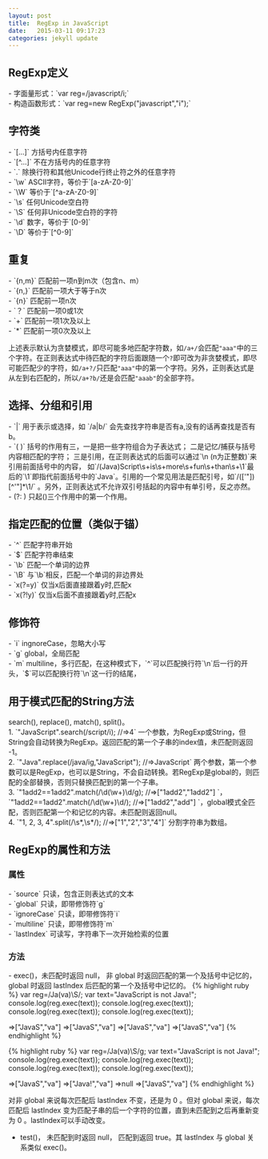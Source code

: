```yaml
---
layout: post
title:  RegExp in JavaScript
date:   2015-03-11 09:17:23
categories: jekyll update
---
```

<h2>RegExp定义</h2>
- 字面量形式：`var reg=/javascript/i;`<br>
- 构造函数形式：`var reg=new RegExp("javascript","i");`<br>

<h2>字符类</h2>
- `[...]` 方括号内任意字符 <br>
- `[^...]` 不在方括号内的任意字符 <br>
- `.` 除换行符和其他Unicode行终止符之外的任意字符 <br>
- `\w` ASCII字符，等价于`[a-zA-Z0-9]` <br>
- `\W` 等价于`[^a-zA-Z0-9]` <br>
- `\s` 任何Unicode空白符 <br>
- `\S` 任何非Unicode空白符的字符 <br>
- `\d` 数字，等价于`[0-9]` <br>
- `\D` 等价于`[^0-9]`  <br>

<h2>重复</h2>
- `{n,m}` 匹配前一项n到m次（包含n、m） <br>
- `{n,}` 匹配前一项大于等于n次 <br>
- `{n}` 匹配前一项n次 <br>
- `？` 匹配前一项0或1次 <br>
- `+` 匹配前一项1次及以上 <br>
- `*` 匹配前一项0次及以上 <br>

上述表示默认为贪婪模式，即尽可能多地匹配字符数，如`/a+/`会匹配`"aaa"`中的三个字符。在正则表达式中待匹配的字符后面跟随一个`?`即可改为非贪婪模式，即尽可能匹配少的字符，如`/a+?/`只匹配`"aaa"`中的第一个字符。另外，正则表达式是从左到右匹配的，所以`/a+?b/`还是会匹配`"aaab"`的全部字符。

<h2>选择、分组和引用</h2>
- `|` 用于表示或选择，如 `/a|b/` 会先查找字符串是否有a,没有的话再查找是否有b。 <br>
- `( )` 括号的作用有三，一是把一些字符组合为子表达式； 二是记忆/捕获与括号内容相匹配的字符； 三是引用，在正则表达式的后面可以通过`\n (n为正整数)`来引用前面括号中的内容， 如`/(Java)Script\s+is\s+more\s+fun\s+than\s+\1`最后的`\1`即指代前面括号中的`Java`。引用的一个常见用法是匹配引号，如`/(['"])[^'"]*\1/` 。另外，正则表达式不允许双引号括起的内容中有单引号，反之亦然。<br>
- (?: ) 只起()三个作用中的第一个作用。

<h2>指定匹配的位置（类似于锚）</h2>
- `^` 匹配字符串开始 <br>
- `$` 匹配字符串结束 <br>
- `\b` 匹配一个单词的边界 <br>
- `\B` 与`\b`相反，匹配一个单词的非边界处 <br>
- `x(?=y)` 仅当x后面直接跟着y时,匹配x <br>
- `x(?!y)` 仅当x后面不直接跟着y时,匹配x <br>

<h2>修饰符</h2>
- `i` ingnoreCase，忽略大小写 <br>
- `g` global，全局匹配 <br>
- `m` multiline，多行匹配，在这种模式下，`^`可以匹配换行符`\n`后一行的开头，`$`可以匹配换行符`\n`这一行的结尾， <br>

<h2>用于模式匹配的String方法</h2>
search(), replace(), match(), split()。 <br>
1. `"JavaScript".search(/script/i);  //=>4` 一个参数，为RegExp或String，但String会自动转换为RegExp。返回匹配的第一个子串的index值，未匹配则返回 -1。 <br>
2. `"Java".replace(/java/ig,"JavaScript");  //=>JavaScript` 两个参数，第一个参数可以是RegExp，也可以是String，不会自动转换。若RegExp是global的，则匹配的全部替换，否则只替换匹配到的第一个子串。 <br>
3. `"1add2==1add2".match(/\d(\w+)\d/g); //=>["1add2","1add2"] `，`"1add2==1add2".match(/\d(\w+)\d/); //=>["1add2","add"] `，global模式全匹配，否则匹配第一个和记忆的内容。未匹配则返回null。 <br>
4. `"1, 2, 3, 4".split(/\s*,\s*/); //=>["1","2","3","4"]` 分割字符串为数组。

<h2>RegExp的属性和方法</h2>
<h3>属性</h3>
- `source` 只读，包含正则表达式的文本 <br>
- `global` 只读，即带修饰符`g` <br>
- `ignoreCase` 只读，即带修饰符`i` <br>
- `multiline` 只读，即带修饰符`m` <br>
- `lastIndex` 可读写，字符串下一次开始检索的位置 <br>

<h3>方法</h3>
- exec()，未匹配时返回 null， 非 global 时返回匹配的第一个及括号中记忆的， global 时返回 lastIndex 后匹配的第一个及括号中记忆的。
{% highlight ruby %}
var reg=/Ja(va)\S/;
var text="JavaScript is not Java!";
console.log(reg.exec(text));
console.log(reg.exec(text));
console.log(reg.exec(text));
console.log(reg.exec(text));

=>["JavaS","va"]
=>["JavaS","va"]
=>["JavaS","va"]
=>["JavaS","va"]
{% endhighlight %}

{% highlight ruby %}
var reg=/Ja(va)\S/g;
var text="JavaScript is not Java!";
console.log(reg.exec(text));
console.log(reg.exec(text));
console.log(reg.exec(text));
console.log(reg.exec(text));

=>["JavaS","va"]
=>["Java!","va"]
=>null
=>["JavaS","va"]
{% endhighlight %}

对非 global 来说每次匹配后 lastIndex 不变，还是为 0 。但对 global 来说，每次匹配后 lastIndex 变为匹配子串的后一个字符的位置，直到未匹配到之后再重新变为 0 。lastIndex可以手动改变。 <br>

- test()， 未匹配到时返回 null， 匹配到返回 true。其 lastIndex 与 global 关系类似 exec()。
